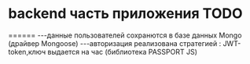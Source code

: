 # backend часть приложения TODO 
======
---данные пользователей сохранются в базе данных Mongo (драйвер Mongoose)
---авторизация реализована стратегией : JWT-token,ключ выдается на час (библиотека PASSPORT JS) 
